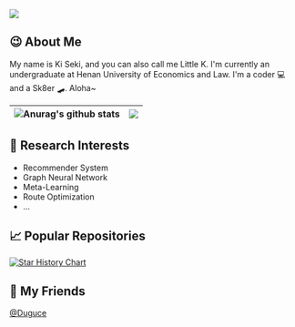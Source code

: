 ![](https://komarev.com/ghpvc/?username=Ki-Seki)

## 😉 About Me

My name is Ki Seki, and you can also call me Little K. I'm currently an undergraduate at Henan University of Economics and Law. I'm a coder 💻 and a Sk8er 🛹. Aloha~

| <img align="center" src="https://github-readme-stats.vercel.app/api?username=Ki-Seki&show_icons=true&include_all_commits=true&theme=buefy&hide_border=true" alt="Anurag's github stats" /> | <img align="center" src="https://github-readme-stats.vercel.app/api/top-langs/?username=Ki-Seki&layout=compact&theme=buefy&hide_border=true&hide=CSS,SCSS" /> |
| ------------- | ------------- |

## 🔬 Research Interests

- Recommender System
- Graph Neural Network
- Meta-Learning
- Route Optimization
- ...

## 📈 Popular Repositories

[![Star History Chart](https://api.star-history.com/svg?repos=Ki-Seki/MOPSO-for-Distribution,Ki-Seki/solutions,Ki-Seki/gadgets,Ki-Seki/Genetic-Particle-Swarm-Optimization,Ki-Seki/modeling,Ki-Seki/KGCN-pytorch-updated,Ki-Seki/kPython)](https://star-history.com/#Ki-Seki/MOPSO-for-Distribution&Ki-Seki/solutions&Ki-Seki/gadgets&Ki-Seki/Genetic-Particle-Swarm-Optimization&Ki-Seki/modeling&Ki-Seki/KGCN-pytorch-updated&Ki-Seki/kPython)

## 🤝 My Friends

[@Duguce](https://github.com/Duguce)
